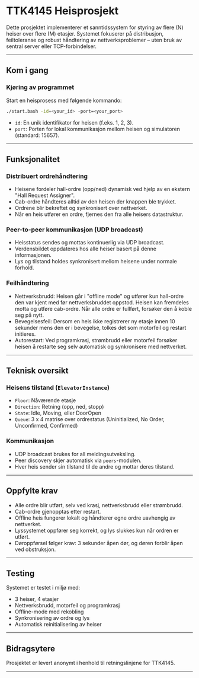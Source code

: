 # TTK4145 Heisprosjekt

Dette prosjektet implementerer et sanntidssystem for styring av flere (N) heiser over flere (M) etasjer. Systemet fokuserer på distribusjon, feiltoleranse og robust håndtering av nettverksproblemer – uten bruk av sentral server eller TCP-forbindelser.

---

## Kom i gang

### Kjøring av programmet

Start en heisprosess med følgende kommando:

```bash
./start.bash -id=<your_id> -port=<your_port>
```

- `id`: En unik identifikator for heisen (f.eks. 1, 2, 3).
- `port`: Porten for lokal kommunikasjon mellom heisen og simulatoren (standard: 15657).

---

## Funksjonalitet

### Distribuert ordrehåndtering

- Heisene fordeler hall-ordre (opp/ned) dynamisk ved hjelp av en ekstern "Hall Request Assigner".
- Cab-ordre håndteres alltid av den heisen der knappen ble trykket.
- Ordrene blir bekreftet og synkronisert over nettverket.
- Når en heis utfører en ordre, fjernes den fra alle heisers datastruktur.

### Peer-to-peer kommunikasjon (UDP broadcast)

- Heisstatus sendes og mottas kontinuerlig via UDP broadcast.
- Verdensbildet oppdateres hos alle heiser basert på denne informasjonen.
- Lys og tilstand holdes synkronisert mellom heisene under normale forhold.

### Feilhåndtering

- Nettverksbrudd: Heisen går i "offline mode" og utfører kun hall-ordre den var kjent med før nettverksbruddet oppstod. Heisen kan fremdeles motta og utføre cab-ordre. Når alle ordre er fullført, forsøker den å koble seg på nytt.
- Bevegelsesfeil: Dersom en heis ikke registrerer ny etasje innen 10 sekunder mens den er i bevegelse, tolkes det som motorfeil og restart initieres.
- Autorestart: Ved programkrasj, strømbrudd eller motorfeil forsøker heisen å restarte seg selv automatisk og synkronisere med nettverket.

---

## Teknisk oversikt

### Heisens tilstand (`ElevatorInstance`)

- `Floor`: Nåværende etasje
- `Direction`: Retning (opp, ned, stopp)
- `State`: Idle, Moving, eller DoorOpen
- `Queue`: 3 x 4 matrise over ordrestatus (Uninitialized, No Order, Unconfirmed, Confirmed)

### Kommunikasjon

- UDP broadcast brukes for all meldingsutveksling.
- Peer discovery skjer automatisk via `peers`-modulen.
- Hver heis sender sin tilstand til de andre og mottar deres tilstand.

---

## Oppfylte krav

- Alle ordre blir utført, selv ved krasj, nettverksbrudd eller strømbrudd.
- Cab-ordre gjenopptas etter restart.
- Offline heis fungerer lokalt og håndterer egne ordre uavhengig av nettverket.
- Lyssystemet oppfører seg korrekt, og lys slukkes kun når ordren er utført.
- Døroppførsel følger krav: 3 sekunder åpen dør, og døren forblir åpen ved obstruksjon.

---

## Testing

Systemet er testet i miljø med:

- 3 heiser, 4 etasjer
- Nettverksbrudd, motorfeil og programkrasj
- Offline-mode med rekobling
- Synkronisering av ordre og lys
- Automatisk reinitialisering av heiser

---

## Bidragsytere

Prosjektet er levert anonymt i henhold til retningslinjene for TTK4145.

---